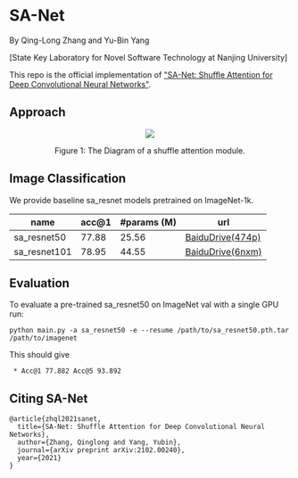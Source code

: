 # SA-Net
By Qing-Long Zhang and Yu-Bin Yang

[State Key Laboratory for Novel Software Technology at Nanjing University]

This repo is the official implementation of ["SA-Net: Shuffle Attention for Deep Convolutional Neural Networks"](https://arxiv.org/pdf/2102.00240.pdf).

## Approach
<div align="center">
  <img src="https://github.com/wofmanaf/SA-Net/blob/main/figures/sa.png">
</div>
<p align="center">
  Figure 1: The Diagram of a shuffle attention module.
</p>

## Image Classification

We provide baseline sa_resnet models pretrained on ImageNet-1k.

| name | acc@1 | #params (M) | url |
| --- | --- | --- | --- |
| sa_resnet50 | 77.88 | 25.56 | [BaiduDrive(474p)](https://pan.baidu.com/s/1-TEXeMjprUDyx013l3vZIQ)|
| sa_resnet101 | 78.95 | 44.55 | [BaiduDrive(6nxm)](https://pan.baidu.com/s/16L0enJxKMd9LJ8B4dbGmtw)|


## Evaluation
To evaluate a pre-trained sa_resnet50 on ImageNet val with a single GPU run:
```
python main.py -a sa_resnet50 -e --resume /path/to/sa_resnet50.pth.tar /path/to/imagenet
```
This should give
```
 * Acc@1 77.882 Acc@5 93.892
```

## Citing SA-Net

```
@article{zhql2021sanet,
  title={SA-Net: Shuffle Attention for Deep Convolutional Neural Networks},
  author={Zhang, Qinglong and Yang, Yubin},
  journal={arXiv preprint arXiv:2102.00240},
  year={2021}
}
```
